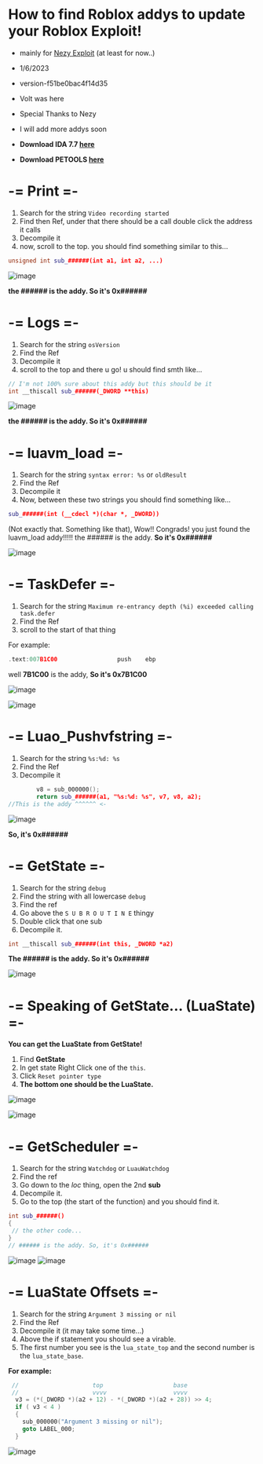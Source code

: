 # How to find Roblox addys to update your Roblox Exploit!

- mainly for [Nezy Exploit](https://github.com/NezyDev/Nezy-ExploitV2) (at least for now..)

- 1/6/2023
- version-f51be0bac4f14d35
- Volt was here
- Special Thanks to Nezy
- I will add more addys soon
- **Download IDA 7.7 [here](https://www.mediafire.com/file/zw1txf3fk9tr6t3/ida77.zip/file)**
- **Download PETOOLS [here](https://github.com/petoolse/petools/releases)**

# -= Print =- 

1. Search for the string `Video recording started`
2. Find then Ref, under that there should be a call double click the address it calls
3. Decompile it
4. now, scroll to the top. you should find something similar to this...

```cpp
unsigned int sub_######(int a1, int a2, ...)
```
![image](https://user-images.githubusercontent.com/77842492/211026718-865612c4-9665-47c4-b954-b043d8dfc934.png)

**the ###### is the addy. So it's 0x######**

# -= Logs =-

1. Search for the string `osVersion`
2. Find the Ref
3. Decompile it
4. scroll to the top and there u go! u should find smth like...

```cpp
// I'm not 100% sure about this addy but this should be it
int __thiscall sub_######(_DWORD **this)
```
![image](https://user-images.githubusercontent.com/77842492/211027193-5898b8d5-f40f-4f1c-9659-c5e2693d7cc5.png)

**the ###### is the addy. So it's 0x######**

# -= luavm_load =-

1. Search for the string `syntax error: %s` or `oldResult`
2. Find the Ref
3. Decompile it
4. Now, between these two strings you should find something like... 
```cpp
sub_######(int (__cdecl *)(char *, _DWORD))
```
(Not exactly that. Something like that), Wow!! Congrads! you just found the luavm_load addy!!!!! the ###### is the addy. **So it's 0x######**

![image](https://user-images.githubusercontent.com/77842492/211028854-0fdd994f-26a6-45fd-82e7-cae8fdcea472.png)

# -= TaskDefer =-

1. Search for the string `Maximum re-entrancy depth (%i) exceeded calling task.defer`
2. Find the Ref
3. scroll to the start of that thing

For example:
```cpp
.text:007B1C00                 push    ebp
```
well **7B1C00** is the addy, **So it's 0x7B1C00**

![image](https://user-images.githubusercontent.com/77842492/211036286-06dc9248-41e8-46f2-b27d-a9a2c105363b.png)

![image](https://user-images.githubusercontent.com/77842492/211036318-f5cec11e-89bf-45f2-9c61-e7ff9dacc58e.png)

# -= Luao_Pushvfstring =-

1. Search for the string `%s:%d: %s`
2. Find the Ref
3. Decompile it

```cpp
        v8 = sub_000000();
        return sub_######(a1, "%s:%d: %s", v7, v8, a2);
//This is the addy ^^^^^^ <-
```
![image](https://user-images.githubusercontent.com/77842492/211052050-da6775bd-f300-4d41-b132-39cbd59bcab8.png)

**So, it's 0x######**

# -= GetState =-

1. Search for the string `debug`
2. Find the string with all lowercase `debug`
3. Find the ref
4. Go above the `S U B R O U T I N E` thingy
5. Double click that one sub
6. Decompile it.

```cpp
int __thiscall sub_######(int this, _DWORD *a2)
```
**The ###### is the addy. So it's 0x######**

![image](https://user-images.githubusercontent.com/77842492/211151687-d1e0a552-4339-421d-80a7-98af14877def.png)

# -= Speaking of GetState... (LuaState) =-

**You can get the LuaState from GetState!**
1. Find **GetState**
2. In get state Right Click one of the `this`.
3. Click `Reset pointer type`
4. **The bottom one should be the LuaState.**

![image](https://user-images.githubusercontent.com/77842492/211151900-7720f7af-38b8-41de-818d-fb2c220c0fcc.png)

![image](https://user-images.githubusercontent.com/77842492/211152002-7c7ea8a3-454e-45be-8de0-f0abaf0dc3b7.png)


# -= GetScheduler =-

1. Search for the string `Watchdog` or `LuauWatchdog`
2. Find the ref
3. Go down to the *loc* thing, open the 2nd **sub**
4. Decompile it.
5. Go to the top (the start of the function) and you should find it. 

```cpp
int sub_######() 
{
 // the other code...
}
// ###### is the addy. So, it's 0x######
```

![image](https://user-images.githubusercontent.com/77842492/211193894-a60517ef-3ef0-4b8c-9218-06097319fbc3.png)
![image](https://user-images.githubusercontent.com/77842492/211193901-8b83d281-0845-48da-bfa2-394a06ff85ff.png)

# -= LuaState Offsets =-

1. Search for the string `Argument 3 missing or nil`
2. Find the Ref
3. Decompile it (it may take some time...)
4. Above the if statement you should see a virable. 
5. The first number you see is the `lua_state_top` and the second number is the `lua_state_base`.

**For example:**

```cpp
 //                     top                    base 
 //                     vvvv                   vvvv
  v3 = (*(_DWORD *)(a2 + 12) - *(_DWORD *)(a2 + 28)) >> 4;
  if ( v3 < 4 )
  {
    sub_000000("Argument 3 missing or nil");
    goto LABEL_000;
  }
  ```
  
  ![image](https://user-images.githubusercontent.com/77842492/211194550-f2cc9d6e-a27a-42d8-87ed-bb551a06aa64.png)

